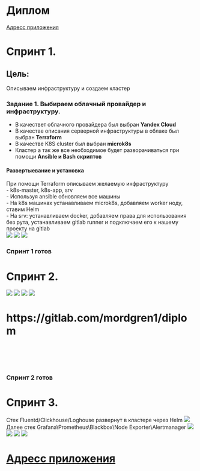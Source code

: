 # Диплом
<a href="http://84.252.131.36/"> Адресс приложения </a>
<H1> Спринт 1. </H1>

<H2> Цель: </H2>

Описываем инфраструктуру и создаем кластер <br>

<H3>Задание 1. Выбираем облачный провайдер и инфраструктуру. </h3>

- В качествет облачного провайдера был выбран <b> Yandex Cloud</b> <br>
- В качестве описания серверной инфраструктуры в облаке был выбран <b>Terraform</b> <br>
- В качестве K8S cluster был выбран <b>microk8s</b> <br>
- Кластер а так же все необходимое будет разворачиваться при помощи <b>Ansible и Bash скриптов</b> <br>

<H4> Развертыевание и установка </H4>
При помощи Terraform описываем желаемую инфраструктуру <br>
- k8s-master, k8s-app, srv <br>
- Используя ansible обновляем все машины <br>
- На k8s машинах устанавливаем microk8s, добавляем worker ноду, ставим Helm <br>
- На srv: устанавливаем docker, добавляем права для использования без рута, устанавливаем gitlab runner и подключаем его к нашему проекту на gitlab <br>
<img src="https://github.com/mordgren/diplom/blob/main/images/terraform.png">
<img src="https://github.com/mordgren/diplom/blob/main/images/ansible_1.png">
<img src="https://github.com/mordgren/diplom/blob/main/images/ansible_2.png">
<H3>Спринт 1 готов</H3>
<h1> Спринт 2. </h1>
<img src="https://github.com/mordgren/diplom/blob/main/images/vars.png">
<img src="https://github.com/mordgren/diplom/blob/main/images/dockerhub.png">
<img src="https://github.com/mordgren/diplom/blob/main/images/cicd.png">
<img src="https://github.com/mordgren/diplom/blob/main/images/getpods.png">
<H1> https://gitlab.com/mordgren1/diplom  <H1> <br>
<H3>Спринт 2 готов</H3>

<h1> Спринт 3. </h1>
Стек Fluentd/Clickhouse/Loghouse развернут в кластере через Helm
<img src="https://github.com/mordgren/diplom/blob/main/images/loghouse.png">
Далее стек Grafana\Prometheus\Blackbox\Node Exporter\Alertmanager
<img src="https://github.com/mordgren/diplom/blob/main/images/dash1.png">
<img src="https://github.com/mordgren/diplom/blob/main/images/dash22.png">
<img src="https://github.com/mordgren/diplom/blob/main/images/dash3.png">
<img src="https://github.com/mordgren/diplom/blob/main/images/bot.png">
<H1> <a href="http://84.252.131.36/"> Адресс приложения </a> <H1>
